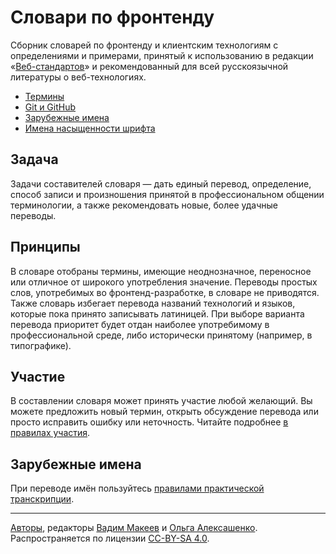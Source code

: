 # Словари по фронтенду

Сборник словарей по фронтенду и клиентским технологиям с определениями и примерами, принятый к использованию в редакции «[Веб-стандартов](https://web-standards.ru)» и рекомендованный для всей русскоязычной литературы о веб-технологиях.

- [Термины](dictionary.md)
- [Git и GitHub](git.md)
- [Зарубежные имена](names.md)
- [Имена насыщенности шрифта](font-weights.md)

## Задача

Задачи составителей словаря — дать единый перевод, определение, способ записи и произношения принятой в профессиональном общении терминологии, а также рекомендовать новые, более удачные переводы.

## Принципы

В словаре отобраны термины, имеющие неоднозначное, переносное или отличное от широкого употребления значение. Переводы простых слов, употребимых во фронтенд-разработке, в словаре не приводятся. Также словарь избегает перевода названий технологий и языков, которые пока принято записывать латиницей. При выборе варианта перевода приоритет будет отдан наиболее употребимому в профессиональной среде, либо исторически принятому (например, в типографике).

## Участие

В составлении словаря может принять участие любой желающий. Вы можете предложить новый термин, открыть обсуждение перевода или просто исправить ошибку или неточность. Читайте подробнее [в правилах участия](CONTRIBUTING.md).

## Зарубежные имена

При переводе имён пользуйтесь [правилами практической транскрипции](https://ru.wikipedia.org/wiki/Категория:Практическая_транскрипция_с_русским_языком).

---
[Авторы](https://github.com/web-standards-ru/dictionary/graphs/contributors), редакторы [Вадим Макеев](https://pepelsbey.net) и [Ольга Алексашенко](https://engelside.net/portfolio/). Распространяется по лицензии [CC-BY-SA 4.0](https://creativecommons.org/licenses/by-sa/4.0/deed.ru).
